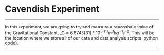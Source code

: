 # Cavendish Experiment

---


In this experiment, we are going to try and measure a reaonsbale value of the Gravitational Constant, _G = $6.6748 (31) * 10^(-11) m^3 kg^{-1} s^{-2}$. This will be the location where we store all of our data and data analysis scripts (python code).


---

